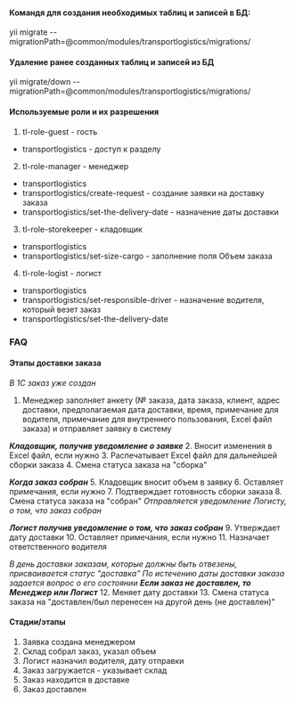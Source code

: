 #### Командя для создания необходимых таблиц и записей в БД:
yii migrate --migrationPath=@common/modules/transportlogistics/migrations/

#### Удаление ранее созданных таблиц и записей из БД
yii migrate/down  --migrationPath=@common/modules/transportlogistics/migrations/

#### Используемые роли и их разрешения
1. tl-role-guest - гость
 * transportlogistics - доступ к разделу

2. tl-role-manager - менеджер
 * transportlogistics
 * transportlogistics/create-request - создание заявки на доставку заказа
 * transportlogistics/set-the-delivery-date - назначение даты доставки

3. tl-role-storekeeper - кладовщик
 * transportlogistics
 * transportlogistics/set-size-cargo - заполнение поля Объем заказа

4. tl-role-logist - логист
 * transportlogistics
 * transportlogistics/set-responsible-driver - назначение водителя, который везет заказ
 * transportlogistics/set-the-delivery-date


### **FAQ**
#### **Этапы доставки заказа**

_В 1C заказ уже создан_

1. Менеджер заполняет анкету (№ заказа, дата заказа, клиент, адрес доставки, предполагаемая дата доставки, время, примечание для водителя, примечание для внутреннего пользования, Excel файл заказа) и отправляет заявку в систему

**_Кладовщик, получив уведомление о заявке_**
2. Вносит изменения в Excel файл, если нужно
3. Распечатывает Excel файл для дальнейшей сборки заказа
4. Смена статуса заказа на "сборка"

**_Когда заказ собран_**
5. Кладовщик вносит объем в заявку
6. Оставляет примечания, если нужно
7. Подтверждает готовность сборки заказа
8. Смена статуса заказа на "собран"
_Отправляется уведомление Логисту, о том, что заказ собран_

**_Логист получив уведомление о том, что заказ собран_**
9. Утверждает дату доставки
10. Оставляет примечания, если нужно
11. Назначает ответственного водителя

_В день доставки заказам, которые должны быть отвезены, присваивается статус "доставка"_
_По истечению даты доставки заказа задается вопрос о его состоянии_
**_Если заказ не доставлен, то Менеджер или Логист_**
12. Меняет дату доставки
13. Смена статуса заказа на "доставлен/был перенесен на другой день (не доставлен)"


#### Стадии/этапы
1. Заявка создана менеджером
2. Склад собрал заказ, указал объем
3. Логист назначил водителя, дату отправки
4. Заказ загружается - указывает склад
5. Заказ находится в доставке
6. Заказ доставлен
